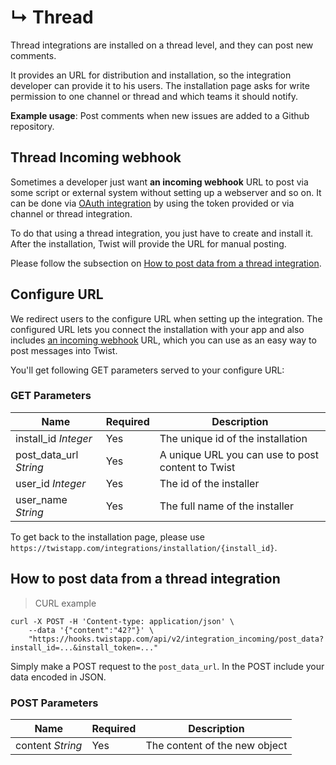 # &#8627; Thread

Thread integrations are installed on a thread level, and they can post new
comments.

It provides an URL for distribution and installation, so the
integration developer can provide it to his users. The installation
page asks for write permission to one channel or thread and which
teams it should notify.

**Example usage**: Post comments when new issues are added to a Github
repository.


## Thread Incoming webhook

Sometimes a developer just want **an incoming webhook** URL to post via
some script or external system without setting up a webserver and so
on. It can be done via [OAuth integration](#oauth) by using the token
provided or via channel or thread integration.

To do that using a thread integration, you just have to create and
install it. After the installation, Twist will provide the URL for
manual posting.

Please follow the subsection on
[How to post data from a thread integration](#how-to-post-data-from-a-thread-integration).


## Configure URL

We redirect users to the configure URL when setting up the
integration. The configured URL lets you connect the installation with
your app and also
includes [an incoming webhook](#thread-incoming-webhook) URL, which
you can use as an easy way to post messages into Twist.

You'll get following GET parameters served to your configure URL:


### GET Parameters

| Name | Required | Description |
| --- | --- | --- |
| install_id *Integer* | Yes | The unique id of the installation |
| post_data_url *String* | Yes | A unique URL you can use to post content to Twist |
| user_id *Integer* | Yes | The id of the installer |
| user_name *String* | Yes | The full name of the installer |

To get back to the installation page, please use
`https://twistapp.com/integrations/installation/{install_id}`.

## How to post data from a thread integration

> CURL example

```shell
curl -X POST -H 'Content-type: application/json' \
    --data '{"content":"42?"}' \
    "https://hooks.twistapp.com/api/v2/integration_incoming/post_data?install_id=...&install_token=..."
```

Simply make a POST request to the `post_data_url`. In the POST include your data
encoded in JSON.

### POST Parameters

| Name | Required | Description |
| --- | --- | --- |
| content *String* | Yes | The content of the new object |
